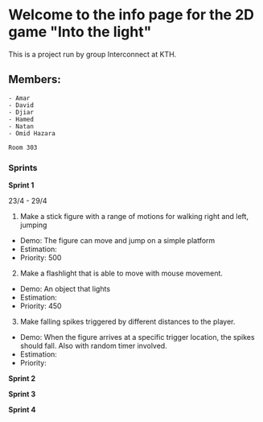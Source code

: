 # Welcome to the info page for the 2D game "Into the light"

This is a project run by group Interconnect at KTH.

## Members:
```
- Amar
- David
- Djiar
- Hamed
- Natan
- Omid Hazara

Room 303
```

### Sprints

**Sprint 1**

23/4 - 29/4
1. Make a stick figure with a range of motions for walking right and left, jumping
- Demo: The figure can move and jump on a simple platform
- Estimation:
- Priority: 500
2. Make a flashlight that is able to move with mouse movement.
- Demo: An object that lights 
- Estimation:
- Priority: 450
3. Make falling spikes triggered by different distances to the player.
- Demo: When the figure arrives at a specific trigger location, the spikes should fall. Also with random timer involved.
- Estimation:
- Priority:


**Sprint 2**

**Sprint 3**

**Sprint 4**


